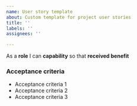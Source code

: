```yaml
---
name: User story template
about: Custom template for project user stories
title: ''
labels: ''
assignees: ''

---
```


As a **role** I can **capability** so that **received benefit**

###  Acceptance criteria

- Acceptance criteria 1
- Acceptance criteria 2
- Acceptance criteria 3
